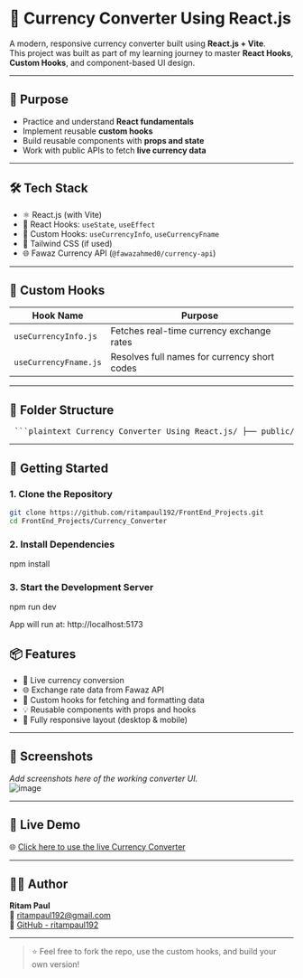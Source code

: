 
# 💱 Currency Converter Using React.js

A modern, responsive currency converter built using **React.js + Vite**.  
This project was built as part of my learning journey to master **React Hooks**, **Custom Hooks**, and component-based UI design.

---

## 📌 Purpose

- Practice and understand **React fundamentals**
- Implement reusable **custom hooks**
- Build reusable components with **props and state**
- Work with public APIs to fetch **live currency data**

---

## 🛠️ Tech Stack

- ⚛️ React.js (with Vite)
- 🎣 React Hooks: `useState`, `useEffect`
- 🧠 Custom Hooks: `useCurrencyInfo`, `useCurrencyFname`
- 💅 Tailwind CSS (if used)
- 🌐 Fawaz Currency API (`@fawazahmed0/currency-api`)

---

## 🧠 Custom Hooks

| Hook Name            | Purpose                                        |
|----------------------|------------------------------------------------|
| `useCurrencyInfo.js` | Fetches real-time currency exchange rates      |
| `useCurrencyFname.js`| Resolves full names for currency short codes   |

---

## 📂 Folder Structure
<pre lang="markdown"> ```plaintext Currency Converter Using React.js/ ├── public/ │ └── vite.svg ├── src/ │ ├── assets/ │ │ └── react.svg │ ├── components/ │ │ └── InputBox.jsx # Reusable input component │ ├── hooks/ │ │ ├── useCurrencyInfo.js # Custom hook to fetch rates │ │ └── useCurrencyFname.js # Custom hook for currency names │ ├── App.jsx # Main App logic │ ├── App.css │ ├── index.css │ └── main.jsx # Entry point ├── .gitignore ├── vite.config.js ├── package.json └── README.md ``` </pre>

---

## 🚀 Getting Started

### 1. Clone the Repository

```bash
git clone https://github.com/ritampaul192/FrontEnd_Projects.git
cd FrontEnd_Projects/Currency_Converter
```

### 2. Install Dependencies
npm install

### 3. Start the Development Server
npm run dev

App will run at: http://localhost:5173

## 📦 Features

- 🔄 Live currency conversion  
- 🌐 Exchange rate data from Fawaz API  
- 🎣 Custom hooks for fetching and formatting data  
- 💡 Reusable components with props and hooks  
- 📱 Fully responsive layout (desktop & mobile)  

---

## 📸 Screenshots

_Add screenshots here of the working converter UI._  
![image](https://github.com/user-attachments/assets/82c0733c-e538-4ba8-9029-f2fb5415726c)

---

## 🔗 Live Demo

🌐 [Click here to use the live Currency Converter](https://curcal01.vercel.app)

---

## 🧑‍💻 Author

**Ritam Paul**  
📧 [ritampaul192@gmail.com](mailto:ritampaul192@gmail.com)   
🐙 [GitHub - ritampaul192](https://github.com/ritampaul192)

---

> ⭐ Feel free to fork the repo, use the custom hooks, and build your own version!

